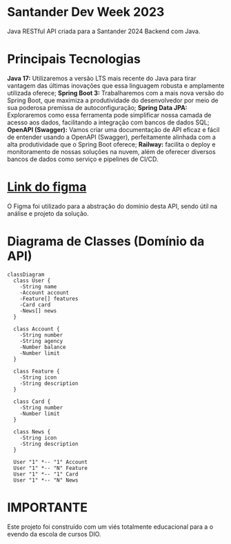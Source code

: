 # Santander Dev Week 2023
Java RESTful API criada para a Santander 2024 Backend com Java.

# Principais Tecnologias
**Java 17:** Utilizaremos a versão LTS mais recente do Java para tirar vantagem das últimas inovações que essa linguagem robusta e amplamente utilizada oferece;
**Spring Boot 3:** Trabalharemos com a mais nova versão do Spring Boot, que maximiza a produtividade do desenvolvedor por meio de sua poderosa premissa de autoconfiguração;
**Spring Data JPA:** Exploraremos como essa ferramenta pode simplificar nossa camada de acesso aos dados, facilitando a integração com bancos de dados SQL;
**OpenAPI (Swagger):** Vamos criar uma documentação de API eficaz e fácil de entender usando a OpenAPI (Swagger), perfeitamente alinhada com a alta produtividade que o Spring Boot oferece;
**Railway:** facilita o deploy e monitoramento de nossas soluções na nuvem, além de oferecer diversos bancos de dados como serviço e pipelines de CI/CD.

# [Link do figma](https://www.figma.com/file/0ZsjwjsYlYd3timxqMWlbj/SANTANDER---Projeto-Web%2FMobile?type=design&node-id=1421%3A432&mode=design&t=6dPQuerScEQH0zAn-1)
O Figma foi utilizado para a abstração do domínio desta API, sendo útil na análise e projeto da solução.

# Diagrama de Classes (Domínio da API)
```mermaid
classDiagram
  class User {
    -String name
    -Account account
    -Feature[] features
    -Card card
    -News[] news
  }

  class Account {
    -String number
    -String agency
    -Number balance
    -Number limit
  }

  class Feature {
    -String icon
    -String description
  }

  class Card {
    -String number
    -Number limit
  }

  class News {
    -String icon
    -String description
  }

  User "1" *-- "1" Account
  User "1" *-- "N" Feature
  User "1" *-- "1" Card
  User "1" *-- "N" News
```
# IMPORTANTE
Este projeto foi construído com um viés totalmente educacional para a o evendo da escola de cursos DIO.